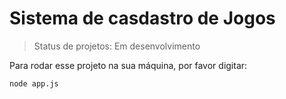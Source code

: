 <h1> Sistema de casdastro de Jogos </h1>

> Status de projetos: Em desenvolvimento

Para rodar esse projeto na sua máquina, por favor digitar:

```
node app.js
```
